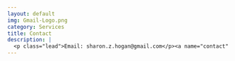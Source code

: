 ```yaml
---
layout: default
img: Gmail-Logo.png
category: Services
title: Contact
description: |
  <p class="lead">Email: sharon.z.hogan@gmail.com</p><a name="contact" id="contact"></a> 
---
```

<!-- original code from templete

---
layout: default
img: phones.png
category: Services
title: Contact
description: |
  <p class="lead">This template features the 'Lato' font,
  part of the <a target="_blank" href="http://www.google.com/fonts">Google
  Web Font library</a>, as well as <a target="_blank"
  href="http://fontawesome.io">icons from Font Awesome</a>.</p>

---
-->